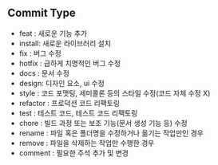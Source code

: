 ## Commit Type
- feat : 새로운 기능 추가
- install: 새로운 라이브러리 설치
- fix : 버그 수정
- hotfix : 급하게 치명적인 버그 수정
- docs : 문서 수정
- design: 디자인 요소, ui  수정
- style : 코드 포맷팅, 세미콜론 등의 스타일 수정(코드 자체 수정 X)
- refactor : 프로덕션 코드 리팩토링
- test : 테스트 코드, 테스트 코드 리팩토링
- chore : 빌드 과정 또는 보조 기능(문서 생성 기능 등) 수정
- rename : 파일 혹은 폴더명을 수정하거나 옮기는 작업만인 경우
- remove : 파일을 삭제하는 작업만 수행한 경우
- comment : 필요한 주석 추가 및 변경
